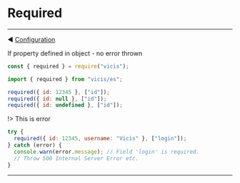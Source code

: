 # Required

---

◀ [Configuration](/en/configuration.md)

If property defined in object - no error thrown

```js
const { required } = require("vicis");
```

```js
import { required } from "vicis/es";
```

```js
required({ id: 12345 }, ["id"]);
required({ id: null }, ["id"]);
required({ id: undefined }, ["id"]);
```

!> This is error

```js
try {
  required({ id: 12345, username: "Vicis" }, ["login"]);
} catch (error) {
  console.warn(error.message); // Field 'login' is required.
  // Throw 500 Internal Server Error etc.
}
```

---
